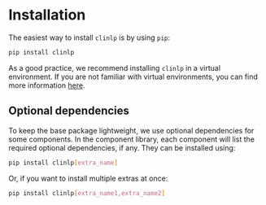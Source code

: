 # Installation

The easiest way to install `clinlp` is by using `pip`:

```bash
pip install clinlp
```

As a good practice, we recommend installing `clinlp` in a virtual environment. If you are not familiar with virtual environments, you can find more information [here](https://docs.python.org/3/library/venv.html).

## Optional dependencies

To keep the base package lightweight, we use optional dependencies for some components. In the component library, each component will list the required optional dependencies, if any. They can be installed using:

```bash
pip install clinlp[extra_name]
```

Or, if you want to install multiple extras at once:

```bash
pip install clinlp[extra_name1,extra_name2]
```
